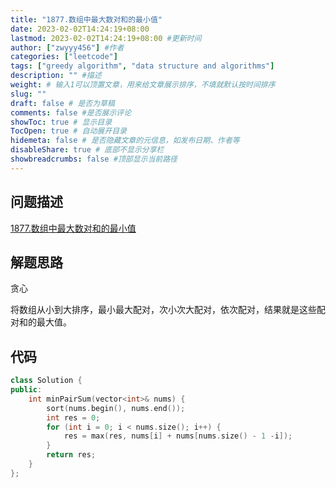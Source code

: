 ```yaml
---
title: "1877.数组中最大数对和的最小值"
date: 2023-02-02T14:24:19+08:00
lastmod: 2023-02-02T14:24:19+08:00 #更新时间
author: ["zwyyy456"] #作者
categories: ["leetcode"]
tags: ["greedy algorithm", "data structure and algorithms"]
description: "" #描述
weight: # 输入1可以顶置文章，用来给文章展示排序，不填就默认按时间排序
slug: ""
draft: false # 是否为草稿
comments: false #是否展示评论
showToc: true # 显示目录
TocOpen: true # 自动展开目录
hidemeta: false # 是否隐藏文章的元信息，如发布日期、作者等
disableShare: true # 底部不显示分享栏
showbreadcrumbs: false #顶部显示当前路径
---
```

## 问题描述
[1877.数组中最大数对和的最小值](https://leetcode.cn/problems/minimize-maximum-pair-sum-in-array/)

## 解题思路
贪心

将数组从小到大排序，最小最大配对，次小次大配对，依次配对，结果就是这些配对和的最大值。

## 代码
```cpp
class Solution {
public:
    int minPairSum(vector<int>& nums) {
        sort(nums.begin(), nums.end());
        int res = 0;
        for (int i = 0; i < nums.size(); i++) {
            res = max(res, nums[i] + nums[nums.size() - 1 -i]);
        }
        return res;
    }
};
```

